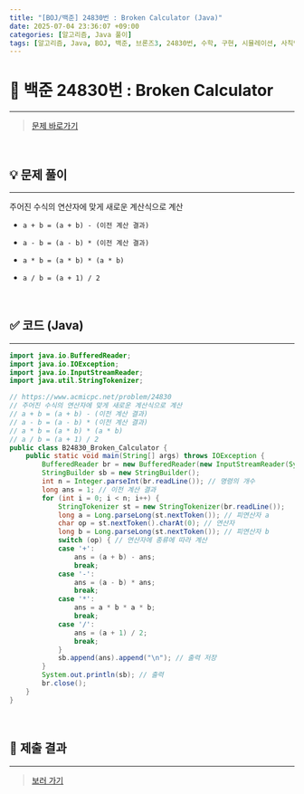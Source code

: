 ```yaml
---
title: "[BOJ/백준] 24830번 : Broken Calculator (Java)"
date: 2025-07-04 23:36:07 +09:00
categories: [알고리즘, Java 풀이]
tags: [알고리즘, Java, BOJ, 백준, 브론즈3, 24830번, 수학, 구현, 시뮬레이션, 사칙연산]
---
```


<!-- ========================================================================== -->

# 📘 백준 24830번 : Broken Calculator 

---

> [문제 바로가기](https://www.acmicpc.net/problem/24830)

<br>

<!-- ========================================================================== -->

## 💡 문제 풀이

---

주어진 수식의 연산자에 맞게 새로운 계산식으로 계산

+ `a + b = (a + b) - (이전 계산 결과)`

+ `a - b = (a - b) * (이전 계산 결과)`

+ `a * b = (a * b) * (a * b)`

+ `a / b = (a + 1) / 2`

<br>

<!-- ========================================================================== -->

## ✅ 코드 (Java)

---

```java
import java.io.BufferedReader;
import java.io.IOException;
import java.io.InputStreamReader;
import java.util.StringTokenizer;

// https://www.acmicpc.net/problem/24830
// 주어진 수식의 연산자에 맞게 새로운 계산식으로 계산
// a + b = (a + b) - (이전 계산 결과)
// a - b = (a - b) * (이전 계산 결과)
// a * b = (a * b) * (a * b)
// a / b = (a + 1) / 2
public class B24830_Broken_Calculator {
	public static void main(String[] args) throws IOException {
		BufferedReader br = new BufferedReader(new InputStreamReader(System.in));
		StringBuilder sb = new StringBuilder();
		int n = Integer.parseInt(br.readLine()); // 명령의 개수
		long ans = 1; // 이전 계산 결과
		for (int i = 0; i < n; i++) {
			StringTokenizer st = new StringTokenizer(br.readLine());
			long a = Long.parseLong(st.nextToken()); // 피연산자 a
			char op = st.nextToken().charAt(0); // 연산자
			long b = Long.parseLong(st.nextToken()); // 피연산자 b
			switch (op) { // 연산자에 종류에 따라 계산
			case '+':
				ans = (a + b) - ans;
				break;
			case '-':
				ans = (a - b) * ans;
				break;
			case '*':
				ans = a * b * a * b;
				break;
			case '/':
				ans = (a + 1) / 2;
				break;
			}
			sb.append(ans).append("\n"); // 출력 저장
		}
		System.out.println(sb); // 출력
		br.close();
	}
}
```

<br>

<!-- ========================================================================== -->

## 💾 제출 결과

---

> [보러 가기](https://www.acmicpc.net/status?from_mine=1&problem_id=24830&user_id=juyn2000)

<br>

<!-- ========================================================================== -->

<!-- ## 🧩 새롭게 알게 된 점

---



<br> -->

<!-- ========================================================================== -->

<!--

## 🔗 참고한 자료

---

- []()

- []()

<br>
-->
